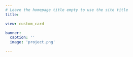 ```yaml
---
# Leave the homepage title empty to use the site title
title: 

view: custom_card

banner:
  caption: ''
  image: 'project.png'

---
```

